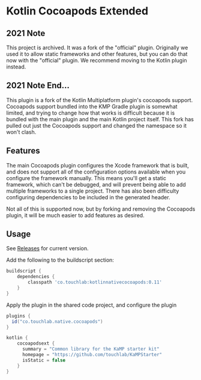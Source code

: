 # Kotlin Cocoapods Extended

## 2021 Note

This project is archived. It was a fork of the "official" plugin. Originally we used it to allow static frameworks and other features, but you can do that now with the "official" plugin. We recommend moving to the Kotlin plugin instead.

## 2021 Note End...

This plugin is a fork of the Kotlin Multiplatform plugin's cocoapods support. Cocoapods support bundled into the KMP 
Gradle plugin is somewhat limited, and trying to change how that works is difficult because it is bundled with the main
plugin and the main Kotlin project itself. This fork has pulled out just the Cocoapods support and changed the namespace
so it won't clash.

## Features

The main Cocoapods plugin configures the Xcode framework that is built, and does not support all of the configuration 
options available when you configure the framework manually. This means you'll get a static framework, which can't be 
debugged, and will prevent being able to add multiple frameworks to a single project. There has also been difficulty
configuring dependencies to be included in the generated header.

Not all of this is supported now, but by forking and removing the Cocoapods plugin, it will be much easier to add features
as desired.

## Usage

See [Releases](https://github.com/touchlab/KotlinCocoapods/releases) for current version.

Add the following to the buildscript section:

```groovy
buildscript {
    dependencies {
        classpath 'co.touchlab:kotlinnativecocoapods:0.11'
    }
}
```

Apply the plugin in the shared code project, and configure the plugin

```groovy
plugins {
  id("co.touchlab.native.cocoapods")
}

kotlin {
    cocoapodsext {
      summary = "Common library for the KaMP starter kit"
      homepage = "https://github.com/touchlab/KaMPStarter"
      isStatic = false
    }
}
```
